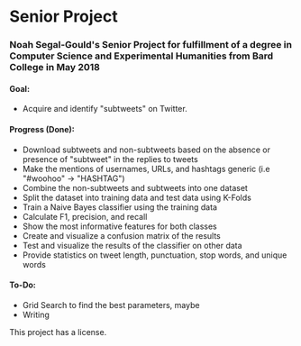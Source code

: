 # Senior Project
### Noah Segal-Gould's Senior Project for fulfillment of a degree in Computer Science and Experimental Humanities from Bard College in May 2018

#### Goal:
* Acquire and identify "subtweets" on Twitter.

#### Progress (Done):
* Download subtweets and non-subtweets based on the absence or presence of "subtweet" in the replies to tweets
* Make the mentions of usernames, URLs, and hashtags generic (i.e "#woohoo" -> "HASHTAG")
* Combine the non-subtweets and subtweets into one dataset
* Split the dataset into training data and test data using K-Folds
* Train a Naive Bayes classifier using the training data
* Calculate F1, precision, and recall
* Show the most informative features for both classes
* Create and visualize a confusion matrix of the results
* Test and visualize the results of the classifier on other data
* Provide statistics on tweet length, punctuation, stop words, and unique words
  
#### To-Do:
* Grid Search to find the best parameters, maybe
* Writing
  
This project has a license.
